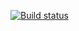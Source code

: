 [![Build status](https://ci.appveyor.com/api/projects/status/myc8927nonsplha4?svg=true)](https://ci.appveyor.com/project/aodag85624/tumblin)
